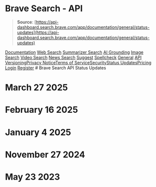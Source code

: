 # Brave Search - API

> **Source**: [https://api-dashboard.search.brave.com/app/documentation/general/status-updates](https://api-dashboard.search.brave.com/app/documentation/general/status-updates)


[](https://api-dashboard.search.brave.com/app/dashboard)  [](https://api-dashboard.search.brave.com/app/dashboard)  [Documentation](https://api-dashboard.search.brave.com/app/documentation) [Web Search](https://api-dashboard.search.brave.com/app/documentation/web-search) [Summarizer Search](https://api-dashboard.search.brave.com/app/documentation/summarizer-search) [AI Grounding](https://api-dashboard.search.brave.com/app/documentation/ai-grounding) [Image Search](https://api-dashboard.search.brave.com/app/documentation/image-search) [Video Search](https://api-dashboard.search.brave.com/app/documentation/video-search) [News Search](https://api-dashboard.search.brave.com/app/documentation/news-search) [Suggest](https://api-dashboard.search.brave.com/app/documentation/suggest) [Spellcheck](https://api-dashboard.search.brave.com/app/documentation/spellcheck) [General](https://api-dashboard.search.brave.com/app/documentation/general) [API Versioning](https://api-dashboard.search.brave.com/app/documentation/general/api-versioning)[Privacy Notice](https://api-dashboard.search.brave.com/app/documentation/general/privacy-policy)[Terms of Service](https://api-dashboard.search.brave.com/app/documentation/general/terms-of-service)[Security](https://api-dashboard.search.brave.com/app/documentation/general/security)[Status Updates](https://api-dashboard.search.brave.com/app/documentation/general/status-updates)[Pricing](https://api-dashboard.search.brave.com/app/plans)    [Login](https://api-dashboard.search.brave.com/login) [Register](https://api-dashboard.search.brave.com/register) # Brave Search API Status Updates

  # March 27 2025

# February 16 2025

# January 4 2025

# November 27 2024

# May 23 2023

 